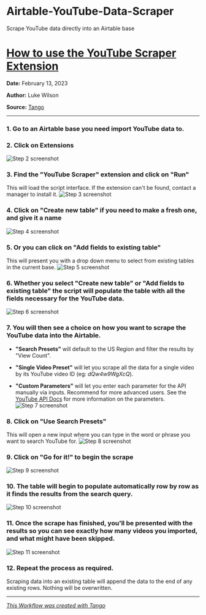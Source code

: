 # Airtable-YouTube-Data-Scraper
Scrape YouTube data directly into an Airtable base

# [How to use the YouTube Scraper Extension](https://app.tango.us/app/workflow/aaa9406c-0786-4818-a633-84f0cd5486e2?utm_source=markdown&utm_medium=markdown&utm_campaign=workflow%20export%20links)



__Date:__ February 13, 2023

__Author:__ Luke Wilson

__Source:__ [Tango](https://app.tango.us/app/workflow/aaa9406c-0786-4818-a633-84f0cd5486e2?utm_source=markdown&utm_medium=markdown&utm_campaign=workflow%20export%20links)

***

### 1. Go to an Airtable base you need import YouTube data to.


### 2. Click on Extensions
![Step 2 screenshot](https://images.tango.us/workflows/aaa9406c-0786-4818-a633-84f0cd5486e2/steps/64fef455-1616-4e1f-8c2c-0fbecfd66801/649d1dc4-9963-4280-b886-39bff8e6fdda.png?crop=focalpoint&fit=crop&fp-x=0.9044&fp-y=0.1499&fp-z=3.0111&w=1200)


### 3. Find the "YouTube Scraper" extension and click on "Run"
This will load the script interface. If the extension can't be found, contact a manager to install it.
![Step 3 screenshot](https://images.tango.us/workflows/aaa9406c-0786-4818-a633-84f0cd5486e2/steps/a1d5679c-817d-420b-b9f7-009405c08e06/bd2c34b4-e007-4bbc-a142-bfd567cf7311.png?crop=focalpoint&fit=crop&fp-x=0.5000&fp-y=0.5000&w=1200)


### 4. Click on "Create new table" if you need to make a fresh one, and give it a name
![Step 4 screenshot](https://images.tango.us/workflows/aaa9406c-0786-4818-a633-84f0cd5486e2/steps/d731ec65-12e6-41fa-a5e4-8d04d445526f/a685e331-f3c5-4e67-abb8-0562e7337d48.png?crop=focalpoint&fit=crop&fp-x=0.8029&fp-y=0.4646&fp-z=2.7058&w=1200)


### 5. Or you can click on "Add fields to existing table"
This will present you with a drop down menu to select from existing tables in the current base.
![Step 5 screenshot](https://images.tango.us/workflows/aaa9406c-0786-4818-a633-84f0cd5486e2/steps/2c0cc182-a33a-41b5-9873-ac38cc8d15d6/f0b83a42-edb3-458a-811a-0ba09c8cdf54.png?crop=focalpoint&fit=crop&fp-x=0.8193&fp-y=0.4577&fp-z=2.7642&w=1200)


### 6. Whether you select "Create new table" or "Add fields to existing table" the script will populate the table with all the fields necessary for the YouTube data.
![Step 6 screenshot](https://images.tango.us/workflows/aaa9406c-0786-4818-a633-84f0cd5486e2/steps/f5d641b2-cc55-420e-86a5-ef460da8fa16/14f709b5-d567-49ff-8e5e-a600efcf2a2b.png?crop=focalpoint&fit=crop&fp-x=0.8365&fp-y=0.5460&fp-z=3.1981&w=1200)


### 7. You will then see a choice on how you want to scrape the YouTube data into the Airtable.
*   **"Search Presets"** will default to the US Region and filter the results by "View Count".
    
*   **"Single Video Preset"** will let you scrape all the data for a single video by its YouTube video ID (eg: _dQw4w9WgXcQ_).
    
*   **"Custom Parameters"** will let you enter each parameter for the API manually via inputs. Recommend for more advanced users. See the [YouTube API Docs](https://developers.google.com/youtube/v3/docs/search/list) for more information on the parameters.
![Step 7 screenshot](https://images.tango.us/workflows/aaa9406c-0786-4818-a633-84f0cd5486e2/steps/173b0ed1-ed7d-451d-b9fd-d2879c1a56e9/a0fccfd1-dc8f-4675-a504-5256b015a5ce.png?crop=focalpoint&fit=crop&fp-x=0.8282&fp-y=0.5637&fp-z=3.1981&w=1200)


### 8. Click on "Use Search Presets"
This will open a new input where you can type in the word or phrase you want to search YouTube for.
![Step 8 screenshot](https://images.tango.us/workflows/aaa9406c-0786-4818-a633-84f0cd5486e2/steps/09787e94-c73a-427a-a227-bd70156dd636/423c0d7e-beed-4191-b0c3-c67ee6631de7.png?crop=focalpoint&fit=crop&fp-x=0.7410&fp-y=0.5687&fp-z=2.9754&w=1200)


### 9. Click on "Go for it!" to begin the scrape
![Step 9 screenshot](https://images.tango.us/workflows/aaa9406c-0786-4818-a633-84f0cd5486e2/steps/27f6ee7d-5283-46a1-bff3-ca5f4a9e8d36/d4b8dc10-edcf-47f1-91c8-4c68839139f8.png?crop=focalpoint&fit=crop&fp-x=0.7470&fp-y=0.6365&fp-z=3.9443&w=1200)


### 10. The table will begin to populate automatically row by row as it finds the results from the search query.
![Step 10 screenshot](https://images.tango.us/workflows/aaa9406c-0786-4818-a633-84f0cd5486e2/steps/8022f17e-fab2-4682-b4c7-2749db511ca2/549d979f-aa9c-49a8-8fb1-8b160019c4e3.png?crop=focalpoint&fit=crop&fp-x=0.4477&fp-y=0.4163&fp-z=1.8620&w=1200)


### 11. Once the scrape has finished, you'll be presented with the results so you can see exactly how many videos you imported, and what might have been skipped.
![Step 11 screenshot](https://images.tango.us/workflows/aaa9406c-0786-4818-a633-84f0cd5486e2/steps/fe6bc2e1-cc76-472d-9342-9c1c507b6bb0/4de5e2a9-c41d-42d0-b2d2-485b78d27e7a.png?crop=focalpoint&fit=crop&fp-x=0.5000&fp-y=0.5000&w=1200)


### 12. Repeat the process as required.
Scraping data into an existing table will append the data to the end of any existing rows. Nothing will be overwritten.


***
_[This Workflow was created with Tango](https://app.tango.us/app/workflow/aaa9406c-0786-4818-a633-84f0cd5486e2?utm_source=markdown&utm_medium=markdown&utm_campaign=workflow%20export%20links)_
